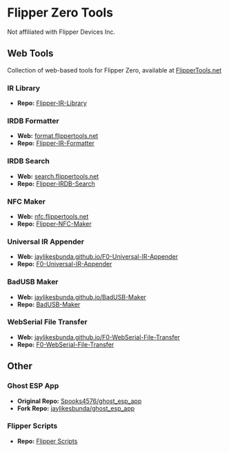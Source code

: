# Flipper Zero Tools
Not affiliated with Flipper Devices Inc.

## Web Tools
Collection of web-based tools for Flipper Zero, available at [FlipperTools.net](https://flippertools.net)

### IR Library
- **Repo:** [Flipper-IR-Library](https://github.com/jaylikesbunda/Flipper-IR-Library)

### IRDB Formatter
- **Web:** [format.flippertools.net](https://format.flippertools.net)
- **Repo:** [Flipper-IR-Formatter](https://github.com/jaylikesbunda/Flipper-IR-Formatter)

### IRDB Search
- **Web:** [search.flippertools.net](https://search.flippertools.net)
- **Repo:** [Flipper-IRDB-Search](https://github.com/jaylikesbunda/Flipper-IRDB-Search)

### NFC Maker
- **Web:** [nfc.flippertools.net](https://nfc.flippertools.net)
- **Repo:** [Flipper-NFC-Maker](https://github.com/jaylikesbunda/Flipper-NFC-Maker)

### Universal IR Appender
- **Web:** [jaylikesbunda.github.io/F0-Universal-IR-Appender](https://jaylikesbunda.github.io/F0-Universal-IR-Appender/)
- **Repo:** [F0-Universal-IR-Appender](https://github.com/jaylikesbunda/F0-Universal-IR-Appender)

### BadUSB Maker
- **Web:** [jaylikesbunda.github.io/BadUSB-Maker](https://jaylikesbunda.github.io/BadUSB-Maker/)
- **Repo:** [BadUSB-Maker](https://github.com/jaylikesbunda/BadUSB-Maker)

### WebSerial File Transfer
- **Web:** [jaylikesbunda.github.io/F0-WebSerial-File-Transfer](https://jaylikesbunda.github.io/F0-WebSerial-File-Transfer/)
- **Repo:** [F0-WebSerial-File-Transfer](https://github.com/jaylikesbunda/F0-WebSerial-File-Transfer)

## Other
### Ghost ESP App
- **Original Repo:** [Spooks4576/ghost_esp_app](https://github.com/Spooks4576/ghost_esp_app)
- **Fork Repo:** [jaylikesbunda/ghost_esp_app](https://github.com/jaylikesbunda/ghost_esp_app)

### Flipper Scripts
- **Repo:** [Flipper Scripts](https://github.com/jaylikesbunda/Flipper-Scripts)


